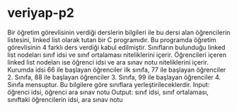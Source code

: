 # veriyap-p2
Bir öğretim görevlisinin verdiği derslerin bilgileri ile bu dersi alan öğrencilerin listesini, linked list olarak tutan bir C programıdır. 
Bu programda öğretim görevlisinin 4 farklı ders verdiği kabul edilmiştir. Sınıfların bulunduğu linked list nodeları sınıf idsi ve sınıf ortalaması niteliklerini içerir.
Öğrencileri içeren linked list nodeları ise öğrenci idsi ve ara sınav notu niteliklerini içerir. 
Kurumda idsi 66 ile başlayan öğrenciler ilk sınıfa, 77 ile başlayan öğrenciler 2. Sınıfa, 88 ile başlayan öğrenciler 3. Sınıfa, 99 ile başlayan öğrenciler 4. Sınıfa mensuptur. 
Bu bilgilere göre sınıflara yerleştirileceklerdir.
Input: öğrenci idsi, öğrenci ara sınav notu
Output: sınıf idsi,  sınıf ortalaması,
	sınıftaki öğrencilerin idsi,  ara sınav notu

